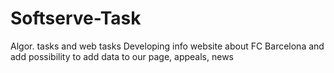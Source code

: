 # Softserve-Task
Algor. tasks and web tasks
Developing info website about FC Barcelona
and add possibility to add data to our page,
appeals, news
